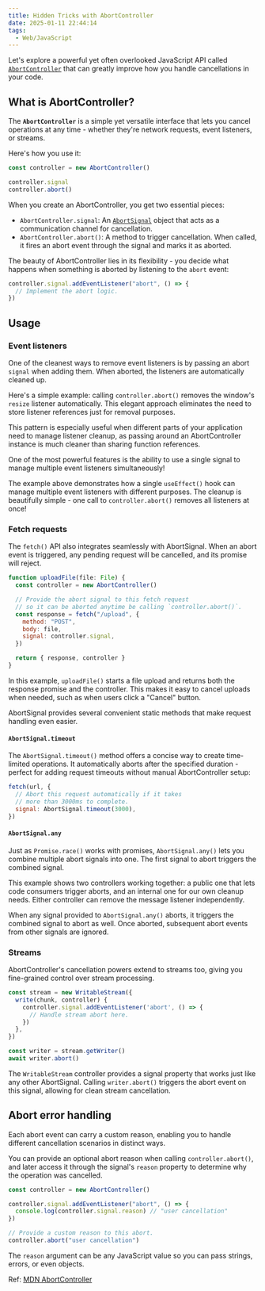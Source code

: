 ```yaml
---
title: Hidden Tricks with AbortController
date: 2025-01-11 22:44:14
tags:
  - Web/JavaScript
---
```


<!--Today, I'd like to talk about one of the standard JavaScript APIs you are likely sleeping on. It's called [`AbortController`](https://developer.mozilla.org/en-US/docs/Web/API/AbortController).-->

Let's explore a powerful yet often overlooked JavaScript API called [`AbortController`](https://developer.mozilla.org/en-US/docs/Web/API/AbortController) that can greatly improve how you handle cancellations in your code.

## What is AbortController?

<!--The **`AbortController`** interface represents a controller object that allows you to abort anything when desired.-->

The **`AbortController`** is a simple yet versatile interface that lets you cancel operations at any time - whether they're network requests, event listeners, or streams.

Here's how you use it:

```javascript
const controller = new AbortController()

controller.signal
controller.abort()
```

When you create an AbortController, you get two essential pieces:

- `AbortController.signal`: An [`AbortSignal`](https://developer.mozilla.org/en-US/docs/Web/API/AbortSignal) object that acts as a communication channel for cancellation.
- `AbortController.abort()`: A method to trigger cancellation. When called, it fires an abort event through the signal and marks it as aborted.

<!--You might wonder where the actual abort logic resides. Here's the elegant part—you define it! Simply listen for the `abort` event and implement your cancellation logic as needed:-->

The beauty of AbortController lies in its flexibility - you decide what happens when something is aborted by listening to the `abort` event:

```javascript
controller.signal.addEventListener("abort", () => {
  // Implement the abort logic.
})
```

## Usage

### Event listeners

<!--You can provide an abort `signal` when adding an event listener for it to be automatically removed once the abort happens.-->

One of the cleanest ways to remove event listeners is by passing an abort `signal` when adding them. When aborted, the listeners are automatically cleaned up.

<!--For example, calling `controller.abort()` removes the `resize` listener from the window. That is an extremely elegant way of handling event listeners because you no longer need to abstract the listener function just so you can provide it to `.removeEventListener()`.-->

Here's a simple example: calling `controller.abort()` removes the window's `resize` listener automatically. This elegant approach eliminates the need to store listener references just for removal purposes.

<!--An `AbortController` instance is also much nicer to pass around if a different part of your application is responsible for removing the listener.-->

This pattern is especially useful when different parts of your application need to manage listener cleanup, as passing around an AbortController instance is much cleaner than sharing function references.

<!--A great "aha" moment for me was when I realized you can use a single `signal` to remove multiple event listeners!-->

One of the most powerful features is the ability to use a single signal to manage multiple event listeners simultaneously!

<!--In the example above, I'm adding a `useEffect()` hook that introduces a bunch of event listeners with different purpose and logic. Notice how in the clean up function I can remove all of the added listeners by calling `controller.abort()` once!-->

The example above demonstrates how a single `useEffect()` hook can manage multiple event listeners with different purposes. The cleanup is beautifully simple - one call to `controller.abort()` removes all listeners at once!

### Fetch requests

<!--The `fetch()` function supports `AbortSignal` as well! Once the `abort` event on the signal is emitted, the request promise returned from the `fetch()` function will reject, aborting the pending request.-->

The `fetch()` API also integrates seamlessly with AbortSignal. When an abort event is triggered, any pending request will be cancelled, and its promise will reject.

```javascript
function uploadFile(file: File) {
  const controller = new AbortController()

  // Provide the abort signal to this fetch request
  // so it can be aborted anytime be calling `controller.abort()`.
  const response = fetch("/upload", {
    method: "POST",
    body: file,
    signal: controller.signal,
  })

  return { response, controller }
}
```

<!--Here, the `uploadFile()` function initiates a `POST /upload` request, returning the associated `response` promise but also a `controller` reference to abort that request at any point. This is handy if I need to cancel that pending upload, for example, when the user clicks on a "Cancel" button.-->

In this example, `uploadFile()` starts a file upload and returns both the response promise and the controller. This makes it easy to cancel uploads when needed, such as when users click a "Cancel" button.

<!--The `AbortSignal` class also comes with a few static methods to simplify request handling in JavaScript.-->

AbortSignal provides several convenient static methods that make request handling even easier.

#### `AbortSignal.timeout`

<!--You can use the `AbortSignal.timeout()` static method as a shorthand to create a signal that dispatches the abort event after a certain timeout duration has passed. No need to create an `AbortController` if all you want is to cancel a request after it exceeds a timeout:-->

The `AbortSignal.timeout()` method offers a concise way to create time-limited operations. It automatically aborts after the specified duration - perfect for adding request timeouts without manual AbortController setup:

```javascript
fetch(url, {
  // Abort this request automatically if it takes
  // more than 3000ms to complete.
  signal: AbortSignal.timeout(3000),
})
```

#### `AbortSignal.any`

<!--Similar to how you can use `Promise.race()` to handle multiple promises on a first-come-first-served basis, you can utilize the `AbortSignal.any()` static method to group multiple abort signals into one.-->

Just as `Promise.race()` works with promises, `AbortSignal.any()` lets you combine multiple abort signals into one. The first signal to abort triggers the combined signal.

<!--In the example above, I am introducing two abort controllers. The public one is exposed to the consumer of my code, allowing them to trigger aborts, resulting in the `message` event listener being removed. The internal one, however, allows me to also remove that listener without interfering with the public abort controller.-->

This example shows two controllers working together: a public one that lets code consumers trigger aborts, and an internal one for our own cleanup needs. Either controller can remove the message listener independently.

<!--If any of the abort signals provided to the `AbortSignal.any()` dispatch the abort event, that parent signal will also dispatch the abort event. Any other abort events past that point are ignored.-->

When any signal provided to `AbortSignal.any()` aborts, it triggers the combined signal to abort as well. Once aborted, subsequent abort events from other signals are ignored.

### Streams

<!--You can use `AbortController` and `AbortSignal` to cancel streams as well.-->

AbortController's cancellation powers extend to streams too, giving you fine-grained control over stream processing.

```javascript
const stream = new WritableStream({
  write(chunk, controller) {
    controller.signal.addEventListener('abort', () => {
      // Handle stream abort here.
    })
  },
})

const writer = stream.getWriter()
await writer.abort()
```

<!--The `WritableStream` controller exposes the `signal` property, which is the same old `AbortSignal`. That way, I can call `writer.abort()`, which will bubble up to the abort event on `controller.signal` in the `write()` method in the stream.-->

The `WritableStream` controller provides a signal property that works just like any other AbortSignal. Calling `writer.abort()` triggers the abort event on this signal, allowing for clean stream cancellation.

## Abort error handling

<!--Every abort event is accompanied with the reason for that abort. That yields even more customizability as you can react to different abort reasons differently.-->

Each abort event can carry a custom reason, enabling you to handle different cancellation scenarios in distinct ways.

<!--The abort reason is an optional argument to the `controller.abort()` method. You can access the abort reason in the `reason` property of any `AbortSignal` instance.-->

You can provide an optional abort  reason when calling `controller.abort()`, and later access it through the signal's `reason` property to determine why the operation was cancelled.

```javascript
const controller = new AbortController()

controller.signal.addEventListener("abort", () => {
  console.log(controller.signal.reason) // "user cancellation"
})

// Provide a custom reason to this abort.
controller.abort("user cancellation")
```

The `reason` argument can be any JavaScript value so you can pass strings, errors, or even objects.

Ref: [MDN AbortController](https://developer.mozilla.org/en-US/docs/Web/API/AbortController)